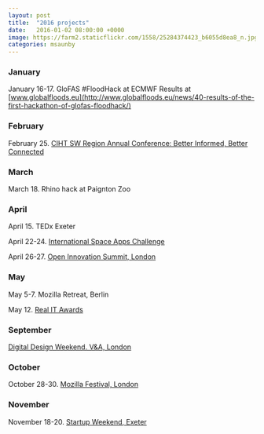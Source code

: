 ```yaml
---
layout: post
title:  "2016 projects"
date:   2016-01-02 08:00:00 +0000
image: https://farm2.staticflickr.com/1558/25284374423_b6055d8ea8_n.jpg
categories: msaunby
---
```



### January
January 16-17. GloFAS #FloodHack at ECMWF
Results at [www.globalfloods.eu](http://www.globalfloods.eu/news/40-results-of-the-first-hackathon-of-glofas-floodhack/)   

### February
February 25. [CIHT SW Region Annual Conference: Better Informed, Better Connected](http://www.ciht.org.uk/en/media-centre/news/index.cfm/south-west-region-annual-conference-2016-better-informed-better-connected)

### March
March 18. Rhino hack at Paignton Zoo

### April
April 15. TEDx Exeter

April 22-24. [International Space Apps Challenge](https://2016.spaceappschallenge.org/)

April 26-27. [Open Innovation Summit, London](https://theinnovationenterprise.com/summits/open-innovation-summit-london-2016)

### May
May 5-7. Mozilla Retreat, Berlin

May 12. [Real IT Awards](http://www.real-it-awards.co.uk/awards-2016.html)

### September
[Digital Design Weekend. V&A, London](http://www.vam.ac.uk/blog/news-learning-department/digital-design-weekend-2016)

### October
October 28-30. [Mozilla Festival, London](https://mozillafestival.org)

### November
November 18-20. [Startup Weekend, Exeter](http://www.up.co/communities/uk/exeter/startup-weekend/10032)
